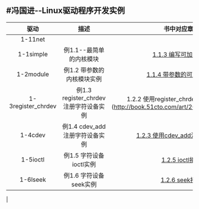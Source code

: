 #冯国进--Linux驱动程序开发实例
-------

|    驱动    |    描述    | 书中对应章节 |
|:----------:|:----------:|:------------:|
|   1-11net  |            |
|  1-1simple |  例1.1--最简单的内核模块     | [1.1.3 编写可加载模块](http://book.51cto.com/art/201205/337662.htm) |
|  1-2module |  例1.2  带参数的内核模块实例  |   [1.1.4 带参数的可加载模块](http://book.51cto.com/art/201205/337663.htm) |
|  1-3register_chrdev | 例1.3  register_chrdev注册字符设备实例  | 1.2.2 使用register_chrdev注册字符设备](http://book.51cto.com/art/201205/337666.htm) |
|  1-4cdev   |  例1.4  cdev_add注册字符设备实例 | [1.2.3 使用cdev_add注册字符设备](http://book.51cto.com/art/201205/337667.htm) |
|  1-5ioctl  |  例1.5  字符设备ioctl实例    |   [1.2.5 ioctl接口](http://book.51cto.com/art/201205/337670.htm)                  |
|  1-6lseek  |  例1.6  字符设备seek实例     |   [1.2.6 seek接口](http://book.51cto.com/art/201205/337671.htm)                   |
|   
